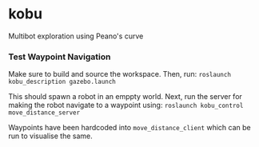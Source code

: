 # kobu
Multibot exploration using Peano's curve

### Test Waypoint Navigation
Make sure to build and source the workspace. Then, run:
`roslaunch kobu_description gazebo.launch`

This should spawn a robot in an emppty world. Next, run the server for making
the robot navigate to a waypoint using:
`roslaunch kobu_control move_distance_server`

Waypoints have been hardcoded into `move_distance_client` which can be
run to visualise the same.
